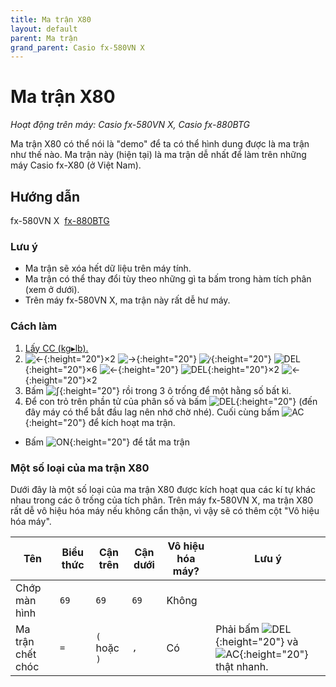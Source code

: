 ```yaml
---
title: Ma trận X80
layout: default
parent: Ma trận
grand_parent: Casio fx-580VN X
---
```


# Ma trận X80
*Hoạt động trên máy: Casio fx-580VN X, Casio fx-880BTG*

Ma trận X80 có thể nói là \"demo\" để ta có thể hình dung được là ma trận như thế nào. Ma trận này (hiện tại) là ma trận dễ nhất để làm trên những máy Casio fx-X80 (ở Việt Nam).

## Hướng dẫn
fx-580VN X&nbsp; [fx-880BTG](/thu-vien-ma-tran/docs/fx880btg/ma-tran/ma-tran-x80.html#hướng-dẫn)

### Lưu ý
- Ma trận sẽ xóa hết dữ liệu trên máy tính.
- Ma trận có thể thay đổi tùy theo những gì ta bấm trong hàm tích phân (xem ở dưới).
- Trên máy fx-580VN X, ma trận này rất dễ hư máy.

### Cách làm
1. [Lấy CC (kg▸lb).](/thu-vien-ma-tran/docs/fx580vnx/loi-may-tinh/cc.html#chế-độ-nhập-mathi)
2. ![←]{:height="20"}×2 ![→]{:height="20"} ![⁄]{:height="20"} ![DEL]{:height="20"}×6 ![←]{:height="20"} ![DEL]{:height="20"}×2 ![←]{:height="20"}×2
3. Bấm ![∫]{:height="20"} rồi trong 3 ô trống để một hằng số bất kì.
4. Để con trỏ trên phần tử của phân số và bấm ![DEL]{:height="20"} (đến đây máy có thể bắt đầu lag nên nhớ chờ nhé). Cuối cùng bấm ![AC]{:height="20"} để kích hoạt ma trận.

- Bấm ![ON]{:height="20"} để tắt ma trận

### Một số loại của ma trận X80
Dưới đây là một số loại của ma trận X80 được kích hoạt qua các kí tự khác nhau trong các ô trống của tích phân. Trên máy fx-580VN X, ma trận X80 rất dễ vô hiệu hóa máy nếu không cẩn thận, vì vậy sẽ có thêm cột "Vô hiệu hóa máy".

| Tên | Biểu thức | Cận trên | Cận dưới | Vô hiệu hóa máy? | Lưu ý |
|--|--|--|--|--|--|
| Chớp màn hình | `69` | `69` | `69` | Không |
| Ma trận chết chóc | `=` | `(` hoặc `)` | `,` | Có | Phải bấm ![DEL]{:height="20"} và ![AC]{:height="20"} thật nhanh.

[SHIFT]: /thu-vien-ma-tran/images/fx580vnx/shift.png
[ALPHA]: /thu-vien-ma-tran/images/fx580vnx/alpha.png
[MENU]: /thu-vien-ma-tran/images/fx580vnx/menu.png
[ON]: /thu-vien-ma-tran/images/fx580vnx/on.png
[←]: /thu-vien-ma-tran/images/fx580vnx/dpad_left.png
[→]: /thu-vien-ma-tran/images/fx580vnx/dpad_right.png
[∫]: /thu-vien-ma-tran/images/fx580vnx/integral.png
[⁄]: /thu-vien-ma-tran/images/fx580vnx/frac.png
[DEL]: /thu-vien-ma-tran/images/fx580vnx/del.png
[AC]: /thu-vien-ma-tran/images/fx580vnx/ac.png